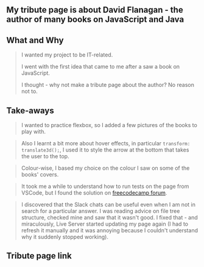 ## My tribute page is about David Flanagan - the author of many books on JavaScript and Java

## What and Why
> I wanted my project to be IT-related.
>
> I went with the first idea that came to me after a saw a book on JavaScript. 
>
>I thought - why not make a tribute page about the author? No reason not to.

## Take-aways
>  I wanted to practice flexbox, so I added a few pictures of the books to play with.

>  Also I learnt a bit more about hover effects, in particular `transform: translate3d();`, I used it to style the arrow at the bottom that takes the user to the top.

>  Colour-wise, I based my choice on the colour I saw on some of the books' covers.

>  It took me a while to understand how to run tests on the page from VSCode, but I found the solution on [freecodecamp forum](https://forum.freecodecamp.org/t/testing-code-using-cdn-link-in-visual-studio-code/206501).

> I discovered that the Slack chats can be useful even when I am not in search for a particular answer.
> I was reading advice on file tree structure, checked mine and saw that it wasn't good. I fixed that - and miraculously,
> Live Server started updating my page again (I had to refresh it manually and it was annoying because I couldn't understand why it suddenly stopped working).

## Tribute page link

